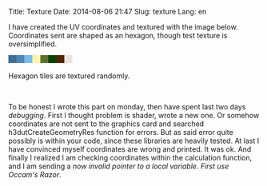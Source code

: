 Title: Texture
Date: 2014-08-06 21:47
Slug: texture
Lang: en

I have created the UV coordinates and textured with the image below. Coordinates sent are shaped as an hexagon, though test texture is oversimplified.

![Kaplama resmi](static/tile.png)

Hexagon tiles are textured randomly.

<div markdown="span" class="video-container">
<img class="gfyitem" data-id="SnivelingCaringAmericanwigeon"/>
</div>

To be honest I wrote this part on monday, then have spent last two days *debugging*. First I thought problem is shader, wrote a new one. Or somehow coordinates are not sent to the graphics card and searched h3dutCreateGeometryRes function for errors. But as said error quite possibly is within your code, since these libraries are heavily tested. At last I have convinced myself coordinates are wrong and printed. It was ok. And finally I realized I am checking coordinates within the calculation function, and I am sending a *now invalid pointer to a local variable*. *First use Occam's Razor*.
